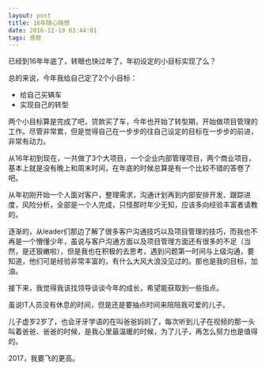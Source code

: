 ```yaml
---
layout: post
title: 16年随心随想
date: 2016-12-19 03:44:01 
tags: 感想
---
```


已经到16年年底了，转眼也快过年了，年初设定的小目标实现了么？

总的来说，今年我给自己定了2个小目标：

* 给自己买辆车
* 实现自己的转型

两个小目标算是完成了吧，贷款买了车，今年也开始了转型期，开始做项目管理的工作。尽管非常累，但是觉得自己在一步步的往自己设定的目标在一步步的前进，非常有动力。

从16年初到现在，一共做了3个大项目，一个企业内部管理项目，两个商业项目，基本上就是没有晚上和周末时间，在年底的时候总算是有一个比较不错的答卷了吧。

从年初刚开始一个人面对客户，整理需求，沟通计划再到内部安排开发、跟踪进度，风险分析，全部是一个人完成，只怪那时年少无知，应该多向经验丰富者请教的。

逐渐的，从leader们那边了解了很多客户沟通技巧以及项目管理的技巧，而我也不再是一个懵懂少年，虽说与客户沟通方面以及项目管理方面还有很多的不足（当然，是还狠嫩啦），但是我也在积极的去思考，遇到问题第一时间与上级沟通，要知道，他们可是经验非常丰富的，有什么大风大浪没见过的。那也是我的目标，加油。

接下来，我觉得我该找领导谈谈今年的成长，希望能获取到一些指点。

虽说IT人员没有休息的时间，但是还是要抽点时间来陪陪我可爱的儿子。

儿子虚岁2岁了，也会牙牙学语的在叫爸爸妈妈了，每次听到儿子在视频的那一头叫着爸爸、爸爸的时候，是我心里最温暖的时候，为了儿子，再怎么努力也是值得的。

2017，我要飞的更高。


